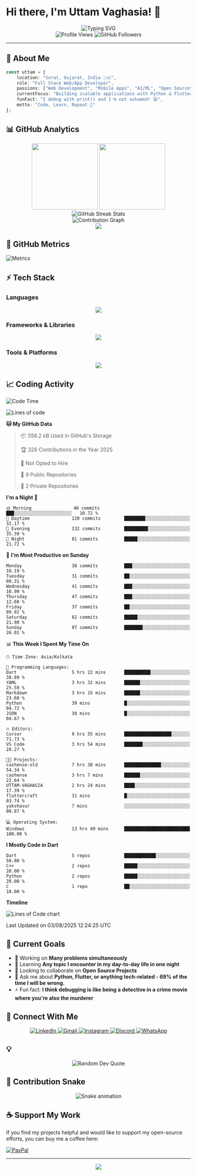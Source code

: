 # Hi there, I'm Uttam Vaghasia! 👋

<div align="center">
  <img src="https://readme-typing-svg.herokuapp.com?font=Fira+Code&size=22&duration=3000&pause=1000&color=00D4FF&center=true&vCenter=true&width=800&lines=Full+Stack+Web%2FApp+Developer+%F0%9F%9A%80;Currently+juggling+3+projects+and+0+deadlines;Flutter+is+peace.;Python+is+poetry.;JS+is...+tolerated.;AI%2FML+Explorer+%F0%9F%A4%96;Always+Learning+Something+New(Except+MERN+%F0%9F%A4%AE)!" alt="Typing SVG" />
</div>

<div align="center">
  <img src="https://komarev.com/ghpvc/?username=UTTAM-VAGHASIA&style=for-the-badge&color=00D4FF&labelColor=1a1a1a" alt="Profile Views"/>
  <img src="https://img.shields.io/github/followers/UTTAM-VAGHASIA?style=for-the-badge&color=00D4FF&labelColor=1a1a1a" alt="GitHub Followers"/>
</div>

---

## 🚀 About Me

```typescript
const uttam = {
    location: "Surat, Gujarat, India 🇮🇳",
    role: "Full Stack Web/App Developer",
    passions: ["Web Development", "Mobile Apps", "AI/ML", "Open Source"],
    currentFocus: "Building scalable applications with Python & Flutter",
    funFact: "I debug with print() and I'm not ashamed! 😄",
    motto: "Code, Learn, Repeat 🔄"
};
```

## 📊 GitHub Analytics

<div align="center">
  <img height="180em" src="https://github-readme-stats.vercel.app/api?username=UTTAM-VAGHASIA&show_icons=true&theme=tokyonight&hide_border=true&count_private=true&include_all_commits=true" />
  <img height="180em" src="https://github-readme-stats.vercel.app/api/top-langs/?username=UTTAM-VAGHASIA&layout=compact&theme=tokyonight&hide_border=true&langs_count=8" />
</div>

<div align="center">
  <img src="https://github-readme-streak-stats.herokuapp.com/?user=UTTAM-VAGHASIA&theme=tokyonight&hide_border=true" alt="GitHub Streak Stats"/>
</div>

<div align="center">
  <img src="https://github-readme-activity-graph.vercel.app/graph?username=UTTAM-VAGHASIA&theme=tokyo-night&hide_border=true&area=true" alt="Contribution Graph"/>
</div>

<div align="center">
  <img src="https://github-profile-trophy.vercel.app/?username=UTTAM-VAGHASIA&theme=tokyonight&no-frame=false&column=8&margin-w=5&margin-h=5" />
</div>

<!-- Metrics -->
## 🧠 GitHub Metrics

<picture>
  <img src="assets/github-metrics.svg" alt="Metrics">
</picture>

## ⚡ Tech Stack

### Languages
<div align="center">
  <img src="https://skillicons.dev/icons?i=python,dart,html,css,js,php,sql" />
</div>

### Frameworks & Libraries
<div align="center">
  <img src="https://skillicons.dev/icons?i=flutter,pytorch,tensorflow,fastapi,flask,django," />
</div>

### Tools & Platforms
<div align="center">
  <img src="https://skillicons.dev/icons?i=git,github,vscode,firebase,figma,docker,linux,postgres" />
</div>

## 📈 Coding Activity

<!--START_SECTION:waka-->
![Code Time](http://img.shields.io/badge/Code%20Time-20%20hrs%205%20mins-blue)

![Lines of code](https://img.shields.io/badge/From%20Hello%20World%20I%27ve%20Written-168.5%20thousand%20lines%20of%20code-blue)

**🐱 My GitHub Data** 

> 📦 556.2 kB Used in GitHub's Storage 
 > 
> 🏆 326 Contributions in the Year 2025
 > 
> 🚫 Not Opted to Hire
 > 
> 📜 9 Public Repositories 
 > 
> 🔑 2 Private Repositories 
 > 
**I'm a Night 🦉** 

```text
🌞 Morning                40 commits          ███░░░░░░░░░░░░░░░░░░░░░░   10.72 % 
🌆 Daytime                120 commits         ████████░░░░░░░░░░░░░░░░░   32.17 % 
🌃 Evening                132 commits         █████████░░░░░░░░░░░░░░░░   35.39 % 
🌙 Night                  81 commits          █████░░░░░░░░░░░░░░░░░░░░   21.72 % 
```
📅 **I'm Most Productive on Sunday** 

```text
Monday                   38 commits          ███░░░░░░░░░░░░░░░░░░░░░░   10.19 % 
Tuesday                  31 commits          ██░░░░░░░░░░░░░░░░░░░░░░░   08.31 % 
Wednesday                41 commits          ███░░░░░░░░░░░░░░░░░░░░░░   10.99 % 
Thursday                 47 commits          ███░░░░░░░░░░░░░░░░░░░░░░   12.60 % 
Friday                   37 commits          ██░░░░░░░░░░░░░░░░░░░░░░░   09.92 % 
Saturday                 82 commits          █████░░░░░░░░░░░░░░░░░░░░   21.98 % 
Sunday                   97 commits          ███████░░░░░░░░░░░░░░░░░░   26.01 % 
```


📊 **This Week I Spent My Time On** 

```text
🕑︎ Time Zone: Asia/Kolkata

💬 Programming Languages: 
Dart                     5 hrs 22 mins       ██████████░░░░░░░░░░░░░░░   38.89 % 
YAML                     3 hrs 32 mins       ██████░░░░░░░░░░░░░░░░░░░   25.59 % 
Markdown                 3 hrs 15 mins       ██████░░░░░░░░░░░░░░░░░░░   23.60 % 
Python                   39 mins             █░░░░░░░░░░░░░░░░░░░░░░░░   04.72 % 
JSON                     38 mins             █░░░░░░░░░░░░░░░░░░░░░░░░   04.67 % 

🔥 Editors: 
Cursor                   9 hrs 55 mins       ██████████████████░░░░░░░   71.73 % 
VS Code                  3 hrs 54 mins       ███████░░░░░░░░░░░░░░░░░░   28.27 % 

🐱‍💻 Projects: 
cashense-old             7 hrs 30 mins       ██████████████░░░░░░░░░░░   54.34 % 
cashense                 3 hrs 7 mins        ██████░░░░░░░░░░░░░░░░░░░   22.64 % 
UTTAM-VAGHASIA           2 hrs 24 mins       ████░░░░░░░░░░░░░░░░░░░░░   17.39 % 
fluttercraft             31 mins             █░░░░░░░░░░░░░░░░░░░░░░░░   03.74 % 
yakshasur                7 mins              ░░░░░░░░░░░░░░░░░░░░░░░░░   00.87 % 

💻 Operating System: 
Windows                  13 hrs 49 mins      █████████████████████████   100.00 % 
```

**I Mostly Code in Dart** 

```text
Dart                     5 repos             ████████████░░░░░░░░░░░░░   50.00 % 
C++                      2 repos             █████░░░░░░░░░░░░░░░░░░░░   20.00 % 
Python                   2 repos             █████░░░░░░░░░░░░░░░░░░░░   20.00 % 
C                        1 repo              ██░░░░░░░░░░░░░░░░░░░░░░░   10.00 % 
```



**Timeline**

![Lines of Code chart](https://raw.githubusercontent.com/UTTAM-VAGHASIA/UTTAM-VAGHASIA/main/assets/bar_graph.png)


 Last Updated on 03/08/2025 12:24:25 UTC
<!--END_SECTION:waka-->

## 🎯 Current Goals

- 🔭 Working on **Many problems simultaneously**
- 🌱 Learning **Any topic I encounter in my day-to-day life in one night**
- 👯 Looking to collaborate on **Open Source Projects**
- 💬 Ask me about **Python, Flutter, or anything tech-related - 69% of the time I will be wrong.**
- ⚡ Fun fact: **I think debugging is like being a detective in a crime movie where you're also the murderer**

## 📱 Connect With Me

<div align="center">
  <a href="https://www.linkedin.com/in/uttam-vaghasia/" target="_blank">
    <img src="https://img.shields.io/badge/LinkedIn-0077B5?style=for-the-badge&logo=linkedin&logoColor=white" alt="LinkedIn"/>
  </a>
  <a href="mailto:the.uttam.vaghasia@gmail.com" target="_blank">
    <img src="https://img.shields.io/badge/Gmail-D14836?style=for-the-badge&logo=gmail&logoColor=white" alt="Gmail"/>
  </a>
  <a href="https://www.instagram.com/uttam.0410/" target="_blank">
    <img src="https://img.shields.io/badge/Instagram-E4405F?style=for-the-badge&logo=instagram&logoColor=white" alt="Instagram"/>
  </a>
  <a href="https://discordapp.com/users/uv0410" target="_blank">
    <img src="https://img.shields.io/badge/Discord-7289DA?style=for-the-badge&logo=discord&logoColor=white" alt="Discord"/>
  </a>
  <a href="https://wa.link/9na6em" target="_blank">
    <img src="https://img.shields.io/badge/WhatsApp-25D366?style=for-the-badge&logo=whatsapp&logoColor=white" alt="WhatsApp"/>
  </a>
</div>

## 💡
<div align="center">
  <img src="https://quotes-github-readme.vercel.app/api?type=horizontal&theme=tokyonight" alt="Random Dev Quote"/>
</div>

## 🐍 Contribution Snake
<div align="center">
  <img src="https://raw.githubusercontent.com/UTTAM-VAGHASIA/UTTAM-VAGHASIA/output/snake.svg" alt="Snake animation" />
</div>

## ☕ Support My Work

If you find my projects helpful and would like to support my open-source efforts, you can buy me a coffee here:

<div align="left">
  <a href="https://paypal.me/theUttamVaghasia" target="_blank">
    <img src="https://img.shields.io/badge/PayPal-00457C?style=for-the-badge&logo=paypal&logoColor=white" alt="PayPal"/>
  </a>
</div>

---

<div align="center">
  <img src="https://capsule-render.vercel.app/api?type=waving&color=gradient&height=100&section=footer&animation=fadeIn" />
</div>
